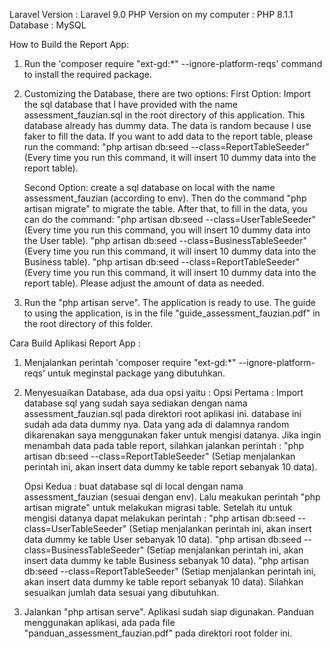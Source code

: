 
Laravel Version : Laravel 9.0
PHP Version on my computer : PHP 8.1.1
Database : MySQL

<!-- English -->

How to Build the Report App:
1. Run the 'composer require "ext-gd:*" --ignore-platform-reqs' command to install the required package.
2. Customizing the Database, there are two options:
   First Option: Import the sql database that I have provided with the name assessment_fauzian.sql in the root directory of this application. This database already has dummy data. The data is random because I use faker to fill the data. If you want to add data to the report table, please run the command:
   "php artisan db:seed --class=ReportTableSeeder" (Every time you run this command, it will insert 10 dummy data into the report table). 

   Second Option: create a sql database on local with the name assessment_fauzian (according to env). Then do the command "php artisan migrate" to migrate the table. After that, to fill in the data, you can do the command:
   "php artisan db:seed --class=UserTableSeeder" (Every time you run this command, you will insert 10 dummy data into the User table).
   "php artisan db:seed --class=BusinessTableSeeder" (Every time you run this command, it will insert 10 dummy data into the Business table).
   "php artisan db:seed --class=ReportTableSeeder" (Every time you run this command, it will insert 10 dummy data into the report table).
   Please adjust the amount of data as needed.
3. Run the "php artisan serve". The application is ready to use. The guide to using the application, is in the file "guide_assessment_fauzian.pdf" in the root directory of this folder.


<!-- Bahasa -->
Cara Build Aplikasi Report App :
1. Menjalankan perintah 'composer require "ext-gd:*" --ignore-platform-reqs' untuk meginstal package yang dibutuhkan.
2. Menyesuaikan Database, ada dua opsi yaitu :
   Opsi Pertama : Import database sql yang sudah saya sediakan dengan nama assessment_fauzian.sql pada direktori root aplikasi ini. database ini sudah ada data dummy nya. Data yang ada di dalamnya random dikarenakan saya menggunakan faker untuk mengisi datanya. Jika ingin menambah data pada table report, silahkan jalankan perintah :
   "php artisan db:seed --class=ReportTableSeeder" (Setiap menjalankan perintah ini, akan insert data dummy ke table report sebanyak 10 data).

   Opsi Kedua : buat database sql di local dengan nama assessment_fauzian (sesuai dengan env). Lalu meakukan perintah "php artisan migrate" untuk melakukan migrasi table. Setelah itu untuk mengisi datanya dapat melakukan perintah :
   "php artisan db:seed --class=UserTableSeeder" (Setiap menjalankan perintah ini, akan insert data dummy ke table User sebanyak 10 data).
   "php artisan db:seed --class=BusinessTableSeeder" (Setiap menjalankan perintah ini, akan insert data dummy ke table Business sebanyak 10 data).
   "php artisan db:seed --class=ReportTableSeeder" (Setiap menjalankan perintah ini, akan insert data dummy ke table report sebanyak 10 data).
   Silahkan sesuaikan jumlah data sesuai yang dibutuhkan.

3. Jalankan "php artisan serve". Aplikasi sudah siap digunakan. Panduan menggunakan aplikasi, ada pada file "panduan_assessment_fauzian.pdf" pada direktori root folder ini.